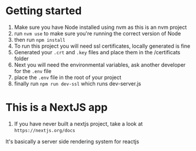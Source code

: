 # Getting started

1. Make sure you have Node installed using nvm as this is an nvm project
2. run `nvm use` to make sure you're running the correct version of Node
3. then run `npm install`
4. To run this project you will need ssl certificates, locally generated is fine
5. Generated your `.crt` and `.key` files and place them in the /certificats folder
6. Next you will need the environmental variables, ask another developer for the `.env` file
7. place the `.env` file in the root of your project
8. finally run `npm run dev-ssl` which runs dev-server.js

# This is a NextJS app

1. If you have never built a nextjs project, take a look at `https://nextjs.org/docs`

It's basically a server side rendering system for reactjs
